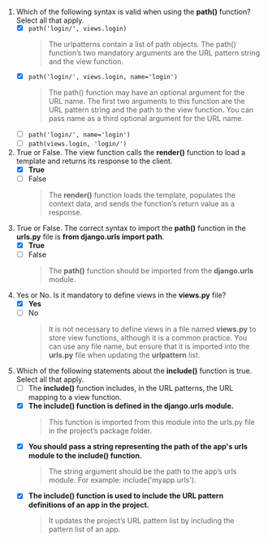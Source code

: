 1. Which of the following syntax is valid when using the **path()** function? Select all that apply.
    - [x] `path('login/', views.login)`
        > The urlpatterns contain a list of path objects. The path() function’s two mandatory arguments are the URL pattern string and the view function.
    - [x] `path('login/', views.login, name='login')`
        > The path() function may have an optional argument for the URL name. The first two arguments to this function are the URL pattern string and the path to the view function. You can pass name as a third optional argument for the URL name.
    - [ ] `path('login/', name='login')`
    - [ ] `path(views.login, 'login/')`

2. True or False. The view function calls the **render()** function to load a template and returns its response to the client.
    - [x] **True**
    - [ ] False
        > The **render()** function loads the template, populates the context data, and sends the function’s return value as a response.

3. True or False. The correct syntax to import the **path()** function in the **urls.py** file is **from django.urls import path**.
    - [x] **True**
    - [ ] False
        > The **path()** function should be imported from the **django.urls** module.

4. Yes or No. Is it mandatory to define views in the **views.py** file?
    - [x] **Yes**
    - [ ] No
        > It is not necessary to define views in a file named **views.py** to store view functions, although it is a common practice. You can use any file name, but ensure that it is imported into the **urls.py** file when updating the **urlpattern** list.

5. Which of the following statements about the  **include()**  function is true. Select all that apply.
    - [ ] The **include()** function includes, in the URL patterns, the URL mapping to a view function.
    - [x] **The **include()** function is defined in the **django.urls** module.**
        > This function is imported from this module into the urls.py file in the project’s package folder.
    - [x] **You should pass a string representing the path of the app's urls module to the **include()** function.**
        > The string argument should be the path to the app’s urls module. For example: include('myapp.urls').
    - [x] **The **include()** function is used to include the URL pattern definitions of an app in the project.**
        > It updates the project’s URL pattern list by including the pattern list of an app.
